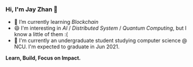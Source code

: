 ### Hi, I'm Jay Zhan 👋

- 🌱 I’m currently learning *Blockchain*
- 😄 I'm interesting in *AI* / *Distributed System* / *Quantum Computing*, but I know a little of them :(
- 🏫 I'm currently an undergraduate student studying computer science @ NCU. I'm expected to graduate in Jun 2021.

**Learn, Build, Focus on Impact.**

<!--
**jayzhan211/jayzhan211** is a ✨ _special_ ✨ repository because its `README.md` (this file) appears on your GitHub profile.

Here are some ideas to get you started:

- 🔭 I’m currently working on ...
- 🌱 I’m currently learning ...
- 👯 I’m looking to collaborate on ...
- 🤔 I’m looking for help with ...
- 💬 Ask me about ...
- 📫 How to reach me: ...
- 😄 Pronouns: ...
- ⚡ Fun fact: ...
-->
